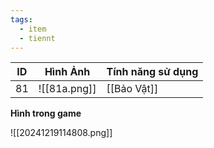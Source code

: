 ```yaml
---
tags:
  - item
  - tiennt
---
```


| ID  | Hình Ảnh     | Tính năng sử dụng |
| --- | ------------ | ----------------- |
| 81  | ![[81a.png]] | [[Bảo Vật]]       |

**Hình trong game**

![[20241219114808.png]]